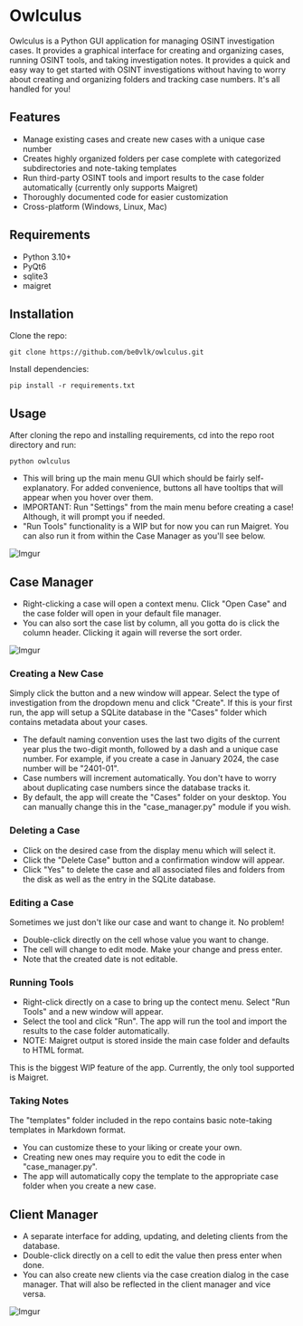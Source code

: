 # Owlculus

Owlculus is a Python GUI application for managing OSINT investigation cases. It provides a graphical interface for creating and organizing cases, running OSINT tools, and taking investigation notes.
It provides a quick and easy way to get started with OSINT investigations without having to worry about creating and organizing folders and tracking case numbers. It's all handled for you!


## Features

- Manage existing cases and create new cases with a unique case number
- Creates highly organized folders per case complete with categorized subdirectories and note-taking templates 
- Run third-party OSINT tools and import results to the case folder automatically (currently only supports Maigret)
- Thoroughly documented code for easier customization
- Cross-platform (Windows, Linux, Mac)

## Requirements

- Python 3.10+
- PyQt6
- sqlite3
- maigret

## Installation

Clone the repo:

```git clone https://github.com/be0vlk/owlculus.git ```

Install dependencies:

```pip install -r requirements.txt```

## Usage

After cloning the repo and installing requirements, cd into the repo root directory and run:

```python owlculus```

- This will bring up the main menu GUI which should be fairly self-explanatory. For added convenience, buttons all have tooltips that will appear when you hover over them.
- IMPORTANT: Run "Settings" from the main menu before creating a case! Although, it will prompt you if needed.
- "Run Tools" functionality is a WIP but for now you can run Maigret. You can also run it from within the Case Manager as you'll see below.<br>

![Imgur](https://i.imgur.com/7Zmxt8x.png)

## Case Manager

- Right-clicking a case will open a context menu. Click "Open Case" and the case folder will open in your default file manager. 
- You can also sort the case list by column, all you gotta do is click the column header. Clicking it again will reverse the sort order.

![Imgur](https://i.imgur.com/6mmkN03.png)

### Creating a New Case

Simply click the button and a new window will appear. Select the type of investigation from the dropdown menu and click "Create". If this is your first run, the app will setup a SQLite database in the "Cases" folder which contains metadata about your cases.<br>
- The default naming convention uses the last two digits of the current year plus the two-digit month, followed by a dash and a unique case number. For example, if you create a case in January 2024, the case number will be "2401-01".
- Case numbers will increment automatically. You don't have to worry about duplicating case numbers since the database tracks it.
- By default, the app will create the "Cases" folder on your desktop. You can manually change this in the "case_manager.py" module if you wish.

### Deleting a Case

- Click on the desired case from the display menu which will select it. 
- Click the "Delete Case" button and a confirmation window will appear. 
- Click "Yes" to delete the case and all associated files and folders from the disk as well as the entry in the SQLite database.

### Editing a Case

Sometimes we just don't like our case and want to change it. No problem!

- Double-click directly on the cell whose value you want to change.
- The cell will change to edit mode. Make your change and press enter.
- Note that the created date is not editable.

### Running Tools

- Right-click directly on a case to bring up the contect menu. Select "Run Tools" and a new window will appear.
- Select the tool and click "Run". The app will run the tool and import the results to the case folder automatically.
- NOTE: Maigret output is stored inside the main case folder and defaults to HTML format.

This is the biggest WIP feature of the app. Currently, the only tool supported is Maigret.

### Taking Notes

The "templates" folder included in the repo contains basic note-taking templates in Markdown format. 

- You can customize these to your liking or create your own. 
- Creating new ones may require you to edit the code in "case_manager.py". 
- The app will automatically copy the template to the appropriate case folder when you create a new case.

## Client Manager

- A separate interface for adding, updating, and deleting clients from the database.
- Double-click directly on a cell to edit the value then press enter when done.
- You can also create new clients via the case creation dialog in the case manager. That will also be reflected in the client manager and vice versa.

![Imgur](https://i.imgur.com/Bb1Ml65.png)

